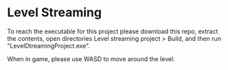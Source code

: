 # Level Streaming

To reach the executable for this project please download this repo, extract the contents, open directories Level streaming project > Build, and then run "LevelDtreamingProject.exe".

When in game, please use WASD to move around the level.
